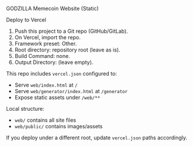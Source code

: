GODZILLA Memecoin Website (Static)

Deploy to Vercel

1. Push this project to a Git repo (GitHub/GitLab).
2. On Vercel, import the repo.
3. Framework preset: Other.
4. Root directory: repository root (leave as is).
5. Build Command: none.
6. Output Directory: (leave empty).

This repo includes `vercel.json` configured to:
- Serve `web/index.html` at `/`
- Serve `web/generator/index.html` at `/generator`
- Expose static assets under `/web/**`

Local structure:
- `web/` contains all site files
- `web/public/` contains images/assets

If you deploy under a different root, update `vercel.json` paths accordingly.

